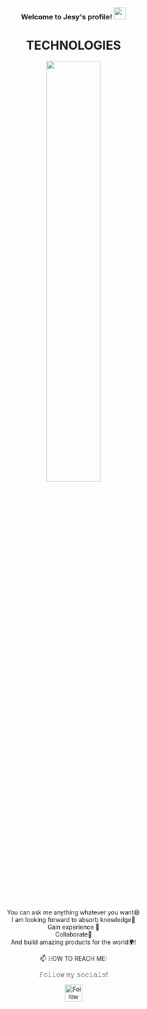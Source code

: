 <h3 align="center">
  Welcome to Jesy's profile!
  <img src="https://media.giphy.com/media/hvRJCLFzcasrR4ia7z/giphy.gif" width="28">
</h3>

<!--
**JesyNoelia/JesyNoelia** is a ✨ _special_ ✨ repository because its `README.md` (this file) appears on your GitHub profile.

Here are some ideas to get you started:

- 🔭 I’m currently working on ...
- 🌱 I’m currently learning ...
- 👯 I’m looking to collaborate on ...
- 🤔 I’m looking for help with ...
- 💬 Ask me about ...
- 📫 How to reach me: ...
- 😄 Pronouns: ...
- ⚡ Fun fact: ...
-->

<div align="center">

# TECHNOLOGIES

  <img src="https://user-images.githubusercontent.com/81963107/126787359-fc4a24e3-99b8-4a85-9c16-be4c460b96a0.png" width="50%"/>

</div>



<div align="center">
 
 You can ask me anything whatever you want😄<br/>
 I am looking forward to absorb knowledge🧠<br/>
 Gain experience 🏤<br/>
 Collaborate🤝 <br/>
 And build amazing products for the world🌍! <br/>
  </div>
  
 <div align="center">
📫 𝙷OW TO REACH ME:

𝙵𝚘𝚕𝚕𝚘𝚠 𝚖𝚢 𝚜𝚘𝚌𝚒𝚊𝚕𝚜!

[<img src="https://user-images.githubusercontent.com/81963107/126789749-2308c50d-5b6a-4c51-b3f6-2afa1ff8a4ed.png" height="40em" align="center" alt="Follow JesyNoelia on LinkedIn" title="Follow JesyNoelia on LinkedIn"/>](https://www.linkedin.com/in/jesica-cepero-pediconi/)

</div>
